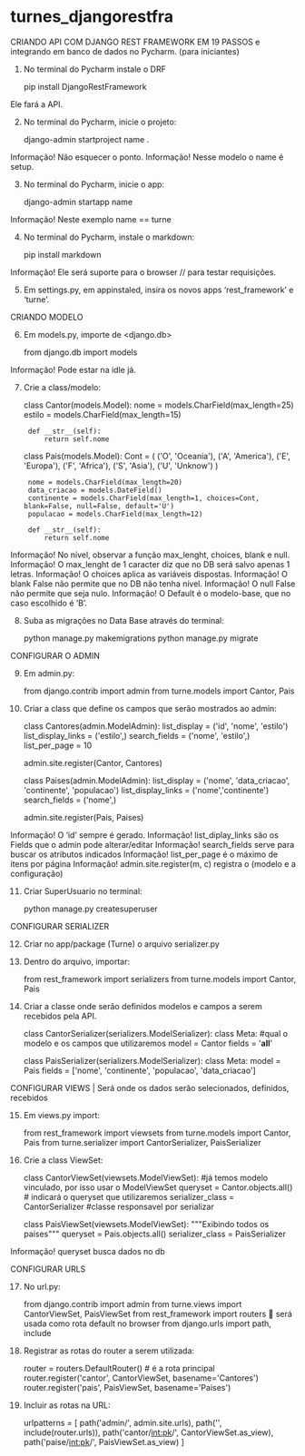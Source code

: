 # turnes_djangorestfra

CRIANDO API COM DJANGO REST FRAMEWORK EM 19 PASSOS e integrando em banco de dados no Pycharm.
(para iniciantes)

1. No terminal do Pycharm instale o DRF

    pip install DjangoRestFramework

Ele fará a API.

2. No terminal do Pycharm, inicie o projeto:

    django-admin startproject name .

Informação! Não esquecer o ponto.
Informação! Nesse modelo o name é setup.

3. No terminal do Pycharm, inicie o app:

    django-admin startapp name

Informação! Neste exemplo name == turne

4. No terminal do Pycharm, instale o markdown:

    pip install markdown

Informação! Ele será suporte para o browser // para testar requisições.

5. Em settings.py, em appinstaled, insira os novos apps ‘rest_framework’ e ‘turne’.

CRIANDO MODELO

6. Em models.py, importe <models> de <django.db> 

    from django.db import models

Informação! Pode estar na idle já.

7. Crie a class/modelo:

    class Cantor(models.Model):
        nome = models.CharField(max_length=25)
        estilo = models.CharField(max_length=15)

        def __str__(self):
            return self.nome

    class Pais(models.Model):
        Cont = (
            ('O', 'Oceania'),
            ('A', 'America'),
            ('E', 'Europa'),
            ('F', 'Africa'),
            ('S', 'Asia'),
            ('U', 'Unknow')
        )

        nome = models.CharField(max_length=20)
        data_criacao = models.DateField()
        continente = models.CharField(max_length=1, choices=Cont, blank=False, null=False, default='U')
        populacao = models.CharField(max_length=12)

        def __str__(self):
            return self.nome


Informação! No nível, observar a função max_lenght, choices, blank e null. 
Informação! O max_lenght de 1 caracter diz que no DB será salvo apenas 1 letras.
Informação! O choices aplica as variáveis dispostas.
Informação! O blank False não permite que no DB não tenha nível.
Informação! O null False não permite que seja nulo.
Informação! O Default é o modelo-base, que no caso escolhido é ‘B’.

8. Suba as migrações no Data Base através do terminal:
    
    python manage.py makemigrations
    python manage.py migrate

CONFIGURAR O ADMIN

9. Em admin.py:
    
    from django.contrib import admin
    from turne.models import Cantor, Pais

10. Criar a class que define os campos que serão mostrados ao admin:

    class Cantores(admin.ModelAdmin):
        list_display = ('id', 'nome', 'estilo')
        list_display_links = ('estilo',)
        search_fields = ('nome', 'estilo',)
        list_per_page = 10

    admin.site.register(Cantor, Cantores)

    class Paises(admin.ModelAdmin):
        list_display = ('nome', 'data_criacao', 'continente', 'populacao')
        list_display_links = ('nome','continente')
        search_fields = ('nome',)

    admin.site.register(Pais, Paises)

Informação! O ‘id’ sempre é gerado.
Informação! list_diplay_links são os Fields que o admin pode alterar/editar
Informação! search_fields serve para buscar os atributos indicados
Informação! list_per_page é o máximo de itens por página 
Informação! admin.site.register(m, c) registra o (modelo e a configuração)

11. Criar SuperUsuario no terminal:

    python manage.py createsuperuser

CONFIGURAR SERIALIZER

12. Criar no app/package (Turne) o arquivo serializer.py

13. Dentro do arquivo, importar:

    from rest_framework import serializers
    from turne.models import Cantor, Pais

14. Criar a classe onde serão definidos modelos e campos a serem recebidos pela API.
    
    class CantorSerializer(serializers.ModelSerializer):
        class Meta: #qual o modelo e os campos que utilizaremos
            model = Cantor
            fields = '__all__'

    class PaisSerializer(serializers.ModelSerializer):
        class Meta:
            model = Pais
            fields = ['nome', 'continente', 'populacao', 'data_criacao']

CONFIGURAR VIEWS | Será onde os dados serão selecionados, definidos, recebidos

15. Em views.py import:
    
    from rest_framework import viewsets
    from turne.models import Cantor, Pais
    from turne.serializer import CantorSerializer, PaisSerializer

16. Crie a class ViewSet:

    class CantorViewSet(viewsets.ModelViewSet): #já temos modelo vinculado, por isso usar o ModelViewSet
        queryset = Cantor.objects.all() # indicará o queryset que utilizaremos
        serializer_class = CantorSerializer #classe responsavel por serializar


    class PaisViewSet(viewsets.ModelViewSet):
        """Exibindo todos os países"""
        queryset = Pais.objects.all()
        serializer_class = PaisSerializer
    
Informação! queryset busca dados no db

CONFIGURAR URLS

17. No url.py:

    from django.contrib import admin
    from turne.views import CantorViewSet, PaisViewSet
    from rest_framework import routers  será usada como rota default no browser
    from django.urls import path, include
 
18. Registrar as rotas do router a serem utilizada:

    router = routers.DefaultRouter() # é a rota principal
    router.register('cantor', CantorViewSet, basename='Cantores')
    router.register('pais', PaisViewSet, basename='Paises')

19. Incluir as rotas na URL:
    
    urlpatterns = [
        path('admin/', admin.site.urls),
        path('', include(router.urls)),
        path('cantor/<int:pk>/', CantorViewSet.as_view),
        path('paise/<int:pk>/', PaisViewSet.as_view)
    ]

